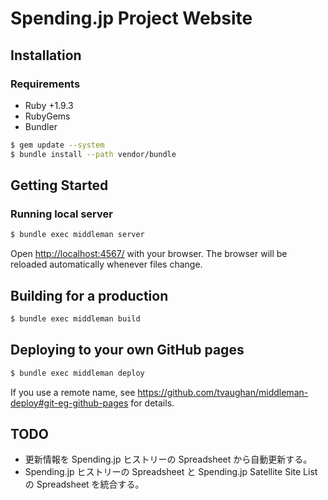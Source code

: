 # Spending.jp Project Website

## Installation

### Requirements

* Ruby +1.9.3
* RubyGems
* Bundler

```bash
$ gem update --system
$ bundle install --path vendor/bundle
```

## Getting Started

### Running local server

```bash
$ bundle exec middleman server
```

Open [http://localhost:4567/](http://localhost:4567/) with your browser. The browser will be reloaded automatically whenever files change.

## Building for a production

```bash
$ bundle exec middleman build
```

## Deploying to your own GitHub pages

```bash
$ bundle exec middleman deploy
```

If you use a remote name, see https://github.com/tvaughan/middleman-deploy#git-eg-github-pages for details.

## TODO

* 更新情報を Spending.jp ヒストリーの Spreadsheet から自動更新する。
* Spending.jp ヒストリーの Spreadsheet と Spending.jp Satellite Site List の Spreadsheet を統合する。